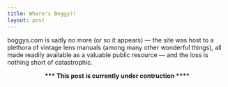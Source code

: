 ```yaml
---
title: Where's Boggy?!
layout: post
---
```


boggys.com is sadly no more (or so it appears) — the site was host to a plethora of vintage lens manuals (among many other wonderful things), all made readily available as a valuable public resource — and the loss is nothing short of catastrophic.

<center><b>*** This post is currently under contruction ****</b></center>







